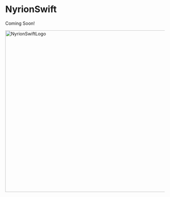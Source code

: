 # NyrionSwift


Coming Soon!

<img width="512" height="512" alt="NyrionSwiftLogo" src="https://github.com/user-attachments/assets/e2d58c72-411f-4875-8a7a-d4ea9e802489" />
